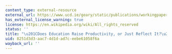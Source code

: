 ```yaml
---
content_type: external-resource
external_url: https://www.ucd.ie/geary/static/publications/workingpapers/isscwp2003prod.pdf
has_external_license_warning: true
license: https://en.wikipedia.org/wiki/All_rights_reserved
status: ''
title: "\u201CDoes Education Raise Productivity, or Just Reflect It?\u201D (PDF)"
uid: 8251d3d3-aac7-4d1d-ad7c-eebe61058f6a
wayback_url: ''
---
```

